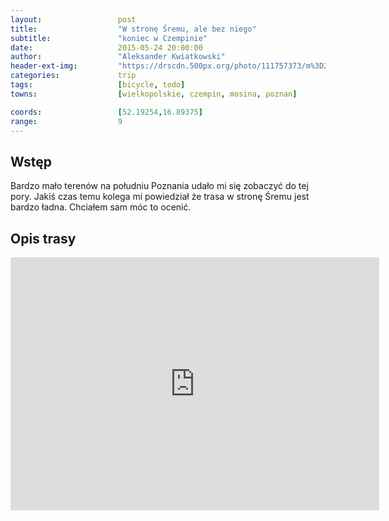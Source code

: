 ```yaml
---
layout:                 post
title:                  "W stronę Śremu, ale bez niego"
subtitle:               "koniec w Czempinie"
date:                   2015-05-24 20:00:00
author:                 "Aleksander Kwiatkowski"
header-ext-img:         "https://drscdn.500px.org/photo/111757373/m%3D2048/76b4921e336aac1ba799ff54684fcf00"
categories:             trip
tags:                   [bicycle, todo]
towns:                  [wielkopolskie, czempin, mosina, poznan]

coords:                 [52.19254,16.89375]
range:                  9
---
```


Wstęp
-----

Bardzo mało terenów na południu Poznania udało mi się zobaczyć do tej pory. Jakiś czas temu kolega mi 
powiedział że trasa w stronę Śremu jest bardzo ładna. Chciałem sam móc to ocenić.

Opis trasy
----------

<iframe height='405' width='590' frameborder='0' allowtransparency='true' scrolling='no' src='https://www.strava.com/activities/310999387/embed/b414c49f8356ad87bcb87a825a4e8ce2a82f2984'></iframe>